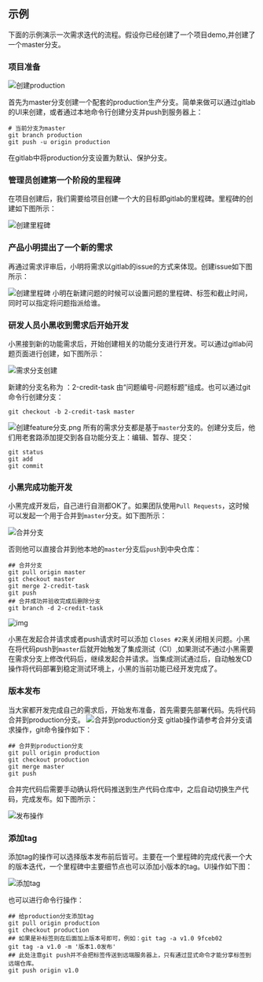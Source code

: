 ## 示例

下面的示例演示一次需求迭代的流程。假设你已经创建了一个项目demo,并创建了一个master分支。

### 项目准备
![创建production](/images/branch/创建production分支.png)


首先为master分支创建一个配套的production生产分支。简单来做可以通过gitlab的UI来创建，或者通过本地命令行创建分支并push到服务器上：

```shell
# 当前分支为master
git branch production
git push -u origin production
```

在gitlab中将production分支设置为默认、保护分支。

### 管理员创建第一个阶段的里程碑

在项目创建后，我们需要给项目创建一个大的目标即gitlab的里程碑。里程碑的创建如下图所示：

![创建里程碑](/images/gitlab/1.创建里程碑.png)

### 产品小明提出了一个新的需求

再通过需求评审后，小明将需求以gitlab的issue的方式来体现。创建issue如下图所示：

![创建里程碑](/images/gitlab/2.新建问题.png)
小明在新建问题的时候可以设置问题的里程碑、标签和截止时间，同时可以指定将问题指派给谁。

### 研发人员小黑收到需求后开始开发

小黑接到新的功能需求后，开始创建相关的功能分支进行开发。可以通过gitlab问题页面进行创建，如下图所示：

![需求分支创建](/images/gitlab/3.新建分支.png)

新建的分支名称为 ：2-credit-task 由“问题编号-问题标题”组成。也可以通过git命令行创建分支：
```shell
git checkout -b 2-credit-task master
```
![创建feature分支.png](/images/branch/创建feature分支.png)
所有的需求分支都是基于`master`分支的。创建分支后，他们用老套路添加提交到各自功能分支上：编辑、暂存、提交：
```shell
git status
git add
git commit
```

### 小黑完成功能开发

小黑完成开发后，自己进行自测都OK了。如果团队使用`Pull Requests`，这时候可以发起一个用于合并到`master`分支。如下图所示：

![合并分支](/images/gitlab/4.新建合并请求.png)

否则他可以直接合并到他本地的`master`分支后`push`到中央仓库：

```shell
## 合并分支
git pull origin master
git checkout master
git merge 2-credit-task
git push
## 合并成功并验收完成后删除分支
git branch -d 2-credit-task
```

![img](/images/branch/合并分支.png)

小黑在发起合并请求或者push请求时可以添加 `Closes #2`来关闭相关问题。小黑在将代码push到`master`后就开始触发了集成测试（CI）,如果测试不通过小黑需要在需求分支上修改代码后，继续发起合并请求。当集成测试通过后，自动触发CD操作将代码部署到稳定测试环境上，小黑的当前功能已经开发完成了。

### 版本发布

当大家都开发完成自己的需求后，开始发布准备，首先需要先部署代码。先将代码合并到production分支。
![合并到production分支](/images/branch/合并到production分支.png)
gitlab操作请参考合并分支请求操作，git命令操作如下：
```shell
## 合并到production分支
git pull origin production
git checkout production
git merge master
git push
```
合并完代码后需要手动确认将代码推送到生产代码仓库中，之后自动切换生产代码，完成发布。如下图所示：

![发布操作](/images/gitlab/6.发布操作.png)

### 添加tag
添加tag的操作可以选择版本发布前后皆可。主要在一个里程碑的完成代表一个大的版本迭代，一个里程碑中主要细节点也可以添加小版本的tag。UI操作如下图：

![添加tag](/images/gitlab/5.添加tag.png)

也可以进行命令行操作：

```shell
## 给production分支添加tag
git pull origin production
git checkout production
## 如果是补标签则在后面加上版本号即可，例如：git tag -a v1.0 9fceb02
git tag -a v1.0 -m '版本1.0发布'
## 此处注意git push并不会把标签传送到远端服务器上，只有通过显式命令才能分享标签到远端仓库。
git push origin v1.0
```

